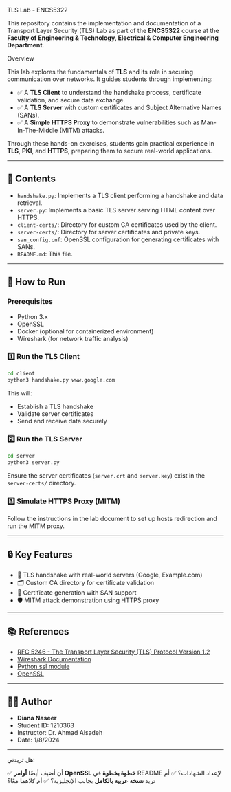 TLS Lab - ENCS5322

This repository contains the implementation and documentation of a Transport Layer Security (TLS) Lab as part of the **ENCS5322** course at the **Faculty of Engineering & Technology, Electrical & Computer Engineering Department**.

Overview

This lab explores the fundamentals of **TLS** and its role in securing communication over networks. It guides students through implementing:

* ✅ A **TLS Client** to understand the handshake process, certificate validation, and secure data exchange.
* ✅ A **TLS Server** with custom certificates and Subject Alternative Names (SANs).
* ✅ A **Simple HTTPS Proxy** to demonstrate vulnerabilities such as Man-In-The-Middle (MITM) attacks.

Through these hands-on exercises, students gain practical experience in **TLS**, **PKI**, and **HTTPS**, preparing them to secure real-world applications.

---

## 📂 Contents

* `handshake.py`: Implements a TLS client performing a handshake and data retrieval.
* `server.py`: Implements a basic TLS server serving HTML content over HTTPS.
* `client-certs/`: Directory for custom CA certificates used by the client.
* `server-certs/`: Directory for server certificates and private keys.
* `san_config.cnf`: OpenSSL configuration for generating certificates with SANs.
* `README.md`: This file.

---

## 🚀 How to Run

### Prerequisites

* Python 3.x
* OpenSSL
* Docker (optional for containerized environment)
* Wireshark (for network traffic analysis)

### 1️⃣ Run the TLS Client

```bash
cd client
python3 handshake.py www.google.com
```

This will:

* Establish a TLS handshake
* Validate server certificates
* Send and receive data securely

### 2️⃣ Run the TLS Server

```bash
cd server
python3 server.py
```

Ensure the server certificates (`server.crt` and `server.key`) exist in the `server-certs/` directory.

### 3️⃣ Simulate HTTPS Proxy (MITM)

Follow the instructions in the lab document to set up hosts redirection and run the MITM proxy.

---

## 🔒 Key Features

* 🔑 TLS handshake with real-world servers (Google, Example.com)
* 🗂 Custom CA directory for certificate validation
* 📜 Certificate generation with SAN support
* 🛡 MITM attack demonstration using HTTPS proxy

---

## 📚 References

* [RFC 5246 - The Transport Layer Security (TLS) Protocol Version 1.2](https://datatracker.ietf.org/doc/html/rfc5246)
* [Wireshark Documentation](https://www.wireshark.org/docs/)
* [Python ssl module](https://docs.python.org/3/library/ssl.html)
* [OpenSSL](https://www.openssl.org/docs/)

---

## 👨‍🎓 Author

* **Diana Naseer**
* Student ID: 1210363
* Instructor: Dr. Ahmad Alsadeh
* Date: 1/8/2024

---

هل تريدني:

✅ أن أضيف أيضًا **أوامر OpenSSL خطوة بخطوة** في README لإعداد الشهادات؟
✅ أم تريد **نسخة عربية بالكامل** بجانب الإنجليزية؟
✅ أم كلاهما معًا؟
